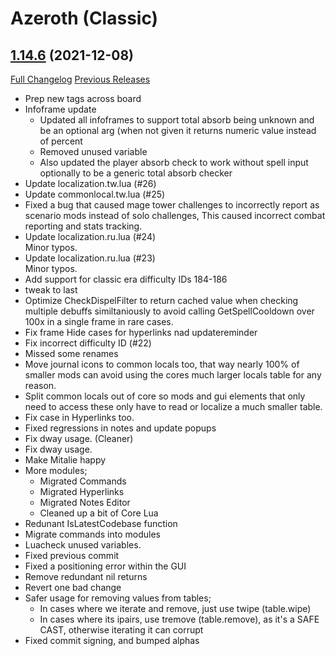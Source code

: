 # <DBM> Azeroth (Classic)

## [1.14.6](https://github.com/DeadlyBossMods/DBM-Classic/tree/1.14.6) (2021-12-08)
[Full Changelog](https://github.com/DeadlyBossMods/DBM-Classic/compare/1.14.5...1.14.6) [Previous Releases](https://github.com/DeadlyBossMods/DBM-Classic/releases)

- Prep new tags across board  
- Infoframe update  
     - Updated all infoframes to support total absorb being unknown and be an optional arg (when not given it returns numeric value instead of percent  
     - Removed unused variable  
     - Also updated the player absorb check to work without spell input optionally to be a generic total absorb checker  
- Update localization.tw.lua (#26)  
- Update commonlocal.tw.lua (#25)  
- Fixed a bug that caused mage tower challenges to incorrectly report as scenario mods instead of solo challenges, This caused incorrect combat reporting and stats tracking.  
- Update localization.ru.lua (#24)  
    Minor typos.  
- Update localization.ru.lua (#23)  
    Minor typos.  
- Add support for classic era difficulty IDs 184-186  
- tweak to last  
- Optimize CheckDispelFilter to return cached value when checking multiple debuffs similtaniously to avoid calling GetSpellCooldown over 100x in a single frame in rare cases.  
- Fix frame Hide cases for hyperlinks nad updatereminder  
- Fix incorrect difficulty ID (#22)  
- Missed some renames  
- Move journal icons to common locals too, that way nearly 100% of smaller mods can avoid using the cores much larger locals table for any reason.  
- Split common locals out of core so mods and gui elements that only need to access these only have to read or localize a much smaller table.  
- Fix case in Hyperlinks too.  
- Fixed regressions in notes and update popups  
- Fix dway usage. (Cleaner)  
- Fix dway usage.  
- Make Mitalie happy  
- More modules;  
    - Migrated Commands  
    - Migrated Hyperlinks  
    - Migrated Notes Editor  
    - Cleaned up a bit of Core Lua  
- Redunant IsLatestCodebase function  
- Migrate commands into modules  
- Luacheck unused variables.  
- Fixed previous commit  
- Fixed a positioning error within the GUI  
- Remove redundant nil returns  
- Revert one bad change  
- Safer usage for removing values from tables;  
    - In cases where we iterate and remove, just use twipe (table.wipe)  
    - In cases where its ipairs, use tremove (table.remove), as it's a SAFE CAST, otherwise iterating it can corrupt  
- Fixed commit signing, and bumped alphas  
